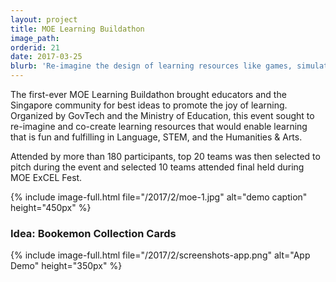 ```yaml
---
layout: project
title: MOE Learning Buildathon
image_path: 
orderid: 21
date: 2017-03-25
blurb: 'Re-imagine the design of learning resources like games, simulations, and apps, and co-create new resources that promote the joy of learning in students.'
---
```

<p class='sublead'>The first-ever MOE Learning Buildathon brought educators and the Singapore community for best ideas to promote the joy of learning. Organized by GovTech and the Ministry of Education, this event sought to re-imagine and co-create learning resources that would enable learning that is fun and fulfilling in Language, STEM, and the Humanities &amp; Arts.</p>

Attended by more than 180 participants, top 20 teams was then selected to pitch during the event and selected 10 teams attended final held during MOE ExCEL Fest.
<!--more-->
{% include image-full.html file="/2017/2/moe-1.jpg" alt="demo caption" height="450px" %}

### Idea: Bookemon Collection Cards
{% include image-full.html file="/2017/2/screenshots-app.png" alt="App Demo" height="350px" %}
 

 




